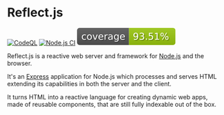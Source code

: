 # Reflect.js

[![CodeQL](https://github.com/fcapolini/reflectjs/actions/workflows/codeql.yml/badge.svg)](https://github.com/fcapolini/reflectjs/actions/workflows/codeql.yml)
[![Node.js CI](https://github.com/fcapolini/reflectjs/actions/workflows/node.js.yml/badge.svg)](https://github.com/fcapolini/reflectjs/actions/workflows/node.js.yml)
![Coverage](res/coverage-badge-230211.svg)

Reflect.js is a reactive web server and framework for [Node.js](https://nodejs.org) and the browser.

It's an [Express](https://expressjs.com) application for Node.js which processes and serves HTML extending its capabilities in both the server and the client.

It turns HTML into a reactive language for creating dynamic web apps, made of reusable components, that are still fully indexable out of the box.
